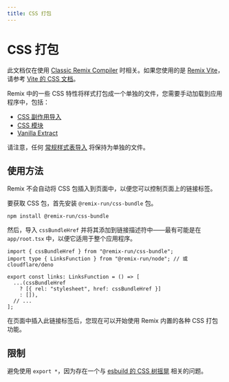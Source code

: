 ```yaml
---
title: CSS 打包
---
```


# CSS 打包

<docs-warning>此文档仅在使用 [Classic Remix Compiler][classic-remix-compiler] 时相关。如果您使用的是 [Remix Vite][remix-vite]，请参考 [Vite 的 CSS 文档][vite-css]。</docs-warning>

Remix 中的一些 CSS 特性将样式打包成一个单独的文件，您需要手动加载到应用程序中，包括：

- [CSS 副作用导入][css-side-effect-imports]
- [CSS 模块][css-modules]
- [Vanilla Extract][vanilla-extract]

请注意，任何 [常规样式表导入][regular-stylesheet-imports] 将保持为单独的文件。

## 使用方法

Remix 不会自动将 CSS 包插入到页面中，以便您可以控制页面上的链接标签。

要获取 CSS 包，首先安装 `@remix-run/css-bundle` 包。

```shellscript nonumber
npm install @remix-run/css-bundle
```

然后，导入 `cssBundleHref` 并将其添加到链接描述符中——最有可能是在 `app/root.tsx` 中，以便它适用于整个应用程序。

```tsx filename=app/root.tsx
import { cssBundleHref } from "@remix-run/css-bundle";
import type { LinksFunction } from "@remix-run/node"; // 或 cloudflare/deno

export const links: LinksFunction = () => [
  ...(cssBundleHref
    ? [{ rel: "stylesheet", href: cssBundleHref }]
    : []),
  // ...
];
```

在页面中插入此链接标签后，您现在可以开始使用 Remix 内置的各种 CSS 打包功能。

## 限制

避免使用 `export *`，因为存在一个与 [esbuild 的 CSS 树摇晃][esbuild-css-tree-shaking-issue] 相关的问题。

[esbuild-css-tree-shaking-issue]: https://github.com/evanw/esbuild/issues/1370
[css-side-effect-imports]: ./css-imports
[css-modules]: ./css-modules
[vanilla-extract]: ./vanilla-extract
[regular-stylesheet-imports]: ./css
[classic-remix-compiler]: ../guides/vite#classic-remix-compiler-vs-remix-vite
[remix-vite]: ../guides/vite
[vite-css]: https://vitejs.dev/guide/features#css